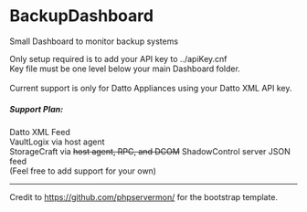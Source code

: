 # BackupDashboard
Small Dashboard to monitor backup systems<br>

Only setup required is to add your API key to ../apiKey.cnf<br>
Key file must be one level below your main Dashboard folder.<br><br>
Current support is only for Datto Appliances using your Datto XML API key.

<h5>Support Plan:</h5>
  Datto XML Feed</br>
  VaultLogix via host agent</br>
  StorageCraft via <strike>host agent, RPC, and DCOM</strike> ShadowControl server JSON feed</br>
  (Feel free to add support for your own)</br>

-------------
Credit to https://github.com/phpservermon/ for the bootstrap template.
